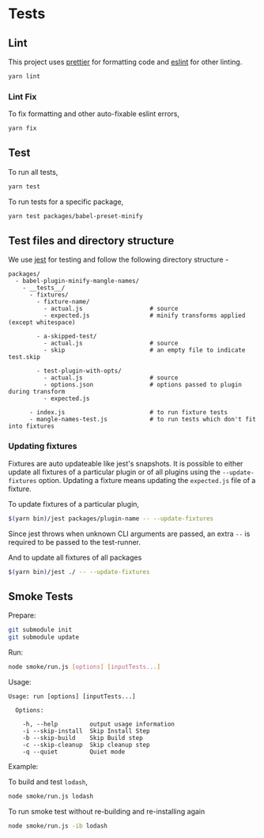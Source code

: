 # Tests

## Lint

This project uses [prettier](https://github.com/prettier/prettier) for formatting code and [eslint](https://github.com/eslint/eslint) for other linting.

```sh
yarn lint
```

### Lint Fix

To fix formatting and other auto-fixable eslint errors,

```sh
yarn fix
```

## Test

To run all tests,

```sh
yarn test
```

To run tests for a specific package,

```sh
yarn test packages/babel-preset-minify
```

## Test files and directory structure

We use [jest](https://github.com/facebook/jest) for testing and follow the following directory structure -

```
packages/
  - babel-plugin-minify-mangle-names/
    - __tests__/
      - fixtures/
        - fixture-name/
          - actual.js                   # source
          - expected.js                 # minify transforms applied (except whitespace)

        - a-skipped-test/
          - actual.js                   # source
          - skip                        # an empty file to indicate test.skip

        - test-plugin-with-opts/
          - actual.js                   # source
          - options.json                # options passed to plugin during transform
          - expected.js

      - index.js                        # to run fixture tests
      - mangle-names-test.js            # to run tests which don't fit into fixtures
```

### Updating fixtures

Fixtures are auto updateable like jest's snapshots. It is possible to either update all fixtures of a particular plugin or of all plugins using the `--update-fixtures` option. Updating a fixture means updating the `expected.js` file of a fixture.

To update fixtures of a particular plugin,

```sh
$(yarn bin)/jest packages/plugin-name -- --update-fixtures
```

Since jest throws when unknown CLI arguments are passed, an extra `--` is required to be passed to the test-runner.

And to update all fixtures of all packages

```sh
$(yarn bin)/jest ./ -- --update-fixtures
```

## Smoke Tests

Prepare:

```sh
git submodule init
git submodule update
```

Run:

```sh
node smoke/run.js [options] [inputTests...]
```

Usage:

```
Usage: run [options] [inputTests...]

  Options:

    -h, --help         output usage information
    -i --skip-install  Skip Install Step
    -b --skip-build    Skip Build step
    -c --skip-cleanup  Skip cleanup step
    -q --quiet         Quiet mode
```

Example:

To build and test `lodash`,

```sh
node smoke/run.js lodash
```

To run smoke test without re-building and re-installing again

```sh
node smoke/run.js -ib lodash
```
